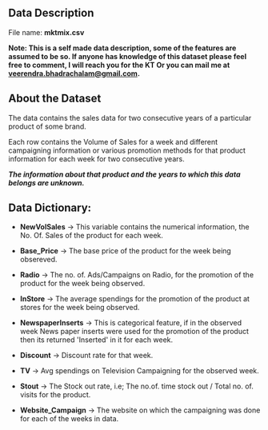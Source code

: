Data Description
---------

File name: **mktmix.csv**

__Note: This is a self made data description, some of the features are assumed to be so. If anyone has knowledge of this dataset please feel free to comment, I will reach you for the KT Or you can mail me at veerendra.bhadrachalam@gmail.com.__

About the Dataset
-------
The data contains the sales data for two consecutive years of a particular product of some brand.

Each row contains the Volume of Sales for a week and different campaigning information or various promotion methods for that product information for each week for two consecutive years.

**_The information about that product and the years to which this data belongs are unknown._**

Data Dictionary:
------

- **NewVolSales** -> This variable contains the numerical information, the No. Of. Sales of the product for each week. 

- **Base_Price** -> The base price of the product for the week being obsereved.

- **Radio** -> The no. of. Ads/Campaigns on Radio, for the promotion of the product for the week being observed.

- **InStore** -> The average spendings for the promotion of the product at stores for the week being observed.

- **NewspaperInserts** -> This is categorical feature, if in the observed week News paper inserts were used for the promotion of the product then its returned 'Inserted' in it for each week.

- **Discount** -> Discount rate for that week.

- **TV** -> Avg spendings on Television Campaigning for the observed week.

- **Stout** -> The Stock out rate, i.e; The no.of. time stock out / Total no. of. visits for the product.

- **Website_Campaign** -> The website on which the campaigning was done for each of the weeks in data.

